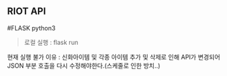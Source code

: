 ## RIOT API
#FLASK python3
>로컬 실행 : flask run

현재 실행 불가
이유 : 신화아이템 및 각종 아이템 추가 및 삭제로 인해 API가 변경되어 JSON 부분 호출을 다시 수정해야한다.(스케줄로 인한 방치..)
